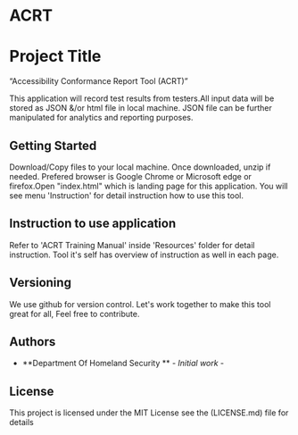 # ACRT
# Project Title
“Accessibility Conformance Report Tool (ACRT)” 

This application will record test results from testers.All input data will be stored as JSON &/or html file in local machine. JSON file can be further manipulated for analytics and reporting purposes. 

## Getting Started
Download/Copy files to your local machine. Once downloaded, unzip if needed. Prefered browser is Google Chrome or Microsoft edge or firefox.Open "index.html"  which is landing page for this application. You will see menu 'Instruction' for detail instruction how to use this tool. 


## Instruction to use application
Refer to 'ACRT Training Manual' inside 'Resources' folder for detail instruction. 
Tool it's self has overview of instruction as well in each page. 

## Versioning

We use github for version control. Let's work together to make this tool great for all, Feel free to contribute. 

## Authors

* **Department Of Homeland Security ** - *Initial work* - 



## License

This project is licensed under the MIT License  see the (LICENSE.md) file for details

